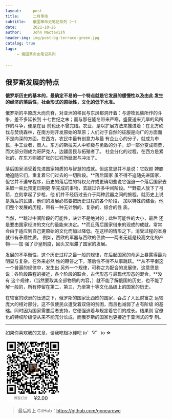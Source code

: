 ```yaml
---
layout:     post
title:      二月革命
subtitle:   俄国革命史笔记系列（一）
date:       2021-10-26
author:     John Mactavish
header-img: img/post-bg-terrace-green.jpg
catalog: true
tags:
     - 俄国革命史笔记系列

---
```


## 俄罗斯发展的特点

**俄罗斯历史的基本的，最确定不易的一个特点就是它发展的缓慢性以及由此
发生的经济的落后性，社会形式的原始性，文化的低下水准。**

俄罗斯的平原庞大而荒脊，对亚洲的移民与东风都洞开着：与游牧民族所作的斗争，差不多延长到
十七世纪之末；而与那在隆冬带来严寒，盛夏送来亢旱的风所作的斗争，便是在目
前也还不曾完结。农业，是以扩展方法来推进着：在北方砍
伐与焚烧森林，在南方则开发原始的草原；人们对于自然的征服是向广的方面而
不是向深的方面。在西方，农民中最有创意力与最
有企业心的分子，就成为市民，手工业者，商人。东方的斯拉夫人中积极与勇敢的分子，却一部分变成商贾，而大部分则成为哥萨克人，边疆居民与拓殖者了。
社会分化的过程，在西方是紧张的，在东方则被扩张的过程所延迟与冲淡了。

落后国家消受着先进国家物质的与智慧的成就。但这意思并不是说：它奴颜
婢膝地追随它们，重复着它们过去的一切阶段。**落后国家
虽不得不追随先进国家，但它并不遵守程序，历史的落后性的特权允许或更确切些说它强迫一个落后国家去采取一些比预定日期更
早完成的事物，去跳过许多中间阶段。**野蛮人放下了弓箭，立刻拿起了步枪，他
们并不经历过去介于两种武器之间的旅程。就历史上说是落后的民族，他们的发展必然要把历史过程的各个阶段，
加以特殊的结合。他们整个发展的历程，带有一种无计划的、复杂的、综合的性
质。

当然，**跳过中间阶段的可能性，决计不是绝对的；此种可能性的大小，最后
还是要由国家经济的文化的量能来决定。**而且落后国家借来的现成的成就，常常
会由于适应到自己更原始的文化而加以降低。在这样的情形之下，消受过程的本身就带有矛盾性质。
例如，西欧的军器与西欧的债款——两者无疑是较高文化的产物——加
强了沙皇制度，回头又阻滞了国家的发展。

发展的不平衡性，这个历史过程之最一般的规律，在后起国家的命运上暴露得最为明显与复杂。在外来必然
性的鞭笞之下，落后性不得不从事跳跃。**从不平衡这一个普遍的规律中，发生出
另外一个规律，可称之为配合的发展律，这意思是
说：各阶段路程的接近，各个阶段的联合，古代形态与最现代形态的混合。**没有
这个规律，（当然要取其全部物质的内容，）就不能了解俄国的历史，也不能了
解一般的，所有停留在第二，第三，乃至第十等文化品级上的国家的历史。 

在较富的欧洲的压迫之下，俄罗斯的国家比西欧的国家，吞占了人民财富之
远较庞大的相对部分，这不仅使民众遭受着双倍的贫困，而且也减弱了占有阶级
的基础。同时因为国家需要后者支持，它便强迫着与规定着它们的成长。结果则
官僚化的特权阶级便从来不能充分长成，而俄罗斯的国家也更接近于亚洲式的专
制。

---

如果你喜欢我的文章，请我吃根冰棒吧  (o゜▽゜)o ☆

![contribution](https://raw.githubusercontent.com/gonearewe/gonearewe.github.io/master/img/contribution.jpg)

> 最后附上 GitHub：<https://github.com/gonearewe>
